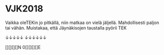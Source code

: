 # VJK2018

Vaikka oleTEKin jo pitkällä, niin matkaa on vielä jäljellä. Mahdollisesti paljon tai vähän. Muistakaa, että Jäynäkisojen taustalla pyörii TEK

↓↓↓↓↓    ↓↓↓↓↓↓

[][][][]N   0[][][][]E

